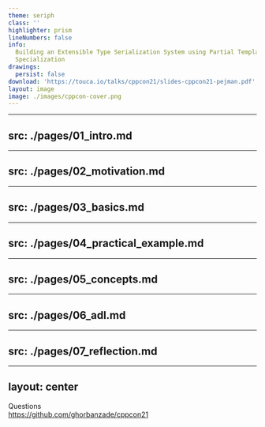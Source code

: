 ```yaml
---
theme: seriph
class: ''
highlighter: prism
lineNumbers: false
info:
  Building an Extensible Type Serialization System using Partial Template
  Specialization
drawings:
  persist: false
download: 'https://touca.io/talks/cppcon21/slides-cppcon21-pejman.pdf'
layout: image
image: ./images/cppcon-cover.png
---
```


---
src: ./pages/01_intro.md
---

---
src: ./pages/02_motivation.md
---

---
src: ./pages/03_basics.md
---

---
src: ./pages/04_practical_example.md
---

---
src: ./pages/05_concepts.md
---

---
src: ./pages/06_adl.md
---

---
src: ./pages/07_reflection.md
---

---
layout: center
---

<div class="text-center space-y-8">
<div class="text-4xl font-600">Questions</div>
<a href="https://github.com/ghorbanzade/cppcon21" target="_blank" class="font-mono text-lg block">https://github.com/ghorbanzade/cppcon21</a>
</div>
